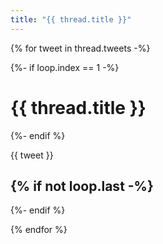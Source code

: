 ```yaml
---
title: "{{ thread.title }}"
---
```

{% for tweet in thread.tweets -%}

{%- if loop.index == 1 -%}
# {{ thread.title }}
{%- endif %}

{{ tweet }}

{% if not loop.last -%}
---
{%- endif %}

{% endfor %}
